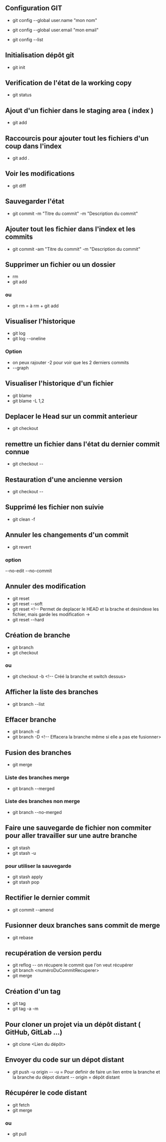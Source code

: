 ## Configuration GIT
- git config --global user.name "mon nom"
- git config --global user.email "mon email"

- git config --list

## Initialisation dépôt git
- git init

## Verification de l'état de la working copy
- git status 

## Ajout d'un fichier dans le staging area ( index )
- git add <NomDuFichier ou Nom Du Dossier>
## Raccourcis pour ajouter tout les fichiers d'un coup dans l'index
- git add .

## Voir les modifications
- git diff

## Sauvegarder l'état
- git commit -m "Titre du commit" -m "Description du commit"
## Ajouter tout les fichier dans l'index et les commits
- git commit -am "Titre du commit" -m "Description du commit"

## Supprimer un fichier ou un dossier
- rm <NomDuFichier>
- git add <NomDuFichier>
### ou
- git rm <NomDuFichier>  = à rm + git add

## Visualiser l'historique
- git log
- git log --oneline  <!--Voir l'historique sur une ligne  -->
### Option
- on peux rajouter -2 pour voir que les 2 derniers commits
- --graph <!-- Permet de voir un petit schema des branches -->

## Visualiser l'historique d'un fichier
- git blame  <!-- Inspecte le fichier pour voir qui a commit a qu'elle ligne -->
- git blame -L 1,2 <NomDuFichier> <!-- Inspecte entre les lignes 1 et 2  du fichier -->

## Deplacer le Head sur un commit anterieur
- git checkout <numeroDuCommit>

## remettre un fichier dans l'état du dernier commit connue 
- git checkout -- <NomDuFichier>

## Restauration d'une ancienne version
- git checkout <NumeroDeCommit> -- <NomDuFichier>

## Supprimé les fichier non suivie
- git clean -f

## Annuler les changements d'un commit
- git revert <NumeroDuCommit>
### option
--no-edit <!--permet de ne pas avoir a modifier le commit -->
--no-commit <!--Fait le revert sans rajouter de commit -->

## Annuler des modification
- git reset <!-- desindexé des fichiers -->
- git reset --soft <numeroDeCommit> <!-- Permet de déplacer la branche sur laquel pointe le HEAD sans rien faire d'autre -->
- git reset <numeroDeCommit> <!-- Permet de deplacer le HEAD et la brache et desindexe les fichier, mais garde les modification ->
- git reset --hard <numeroDeCommit> <!-- Permet de revenir a un etat antérieur -->

## Création de branche
- git branch <nomDeLaNouvelleBranche>
- git checkout <nomDeLaNouvelleBranche> <!-- switcher sur la nouvelle branche -->
### ou
- git checkout -b <nomDeLaNouvelleBranche> <!-- Créé la branche et switch dessus>

## Afficher la liste des branches
- git branch --list

## Effacer branche
- git branch -d <NomDeLaBranche> <!-- Effacera la branche seulement si elle a été fusionner -->
- git branch -D <NomDeLaBranche> <!-- Effacera la branche même si elle a pas ete fusionner>

## Fusion des branches
- git merge <NomBrancheprincipal> <NomDeBrancheAFusionner>
### Liste des branches merge
- git branch --merged
### Liste des branches non merge
- git branch --no-merged

## Faire une sauvegarde de fichier non commiter pour aller travailler sur une autre branche
- git stash
- git stash -u <!-- si on a des fichier non suivie -->
### pour utiliser la sauvegarde
- git stash apply <!-- apllique la sauvegarde et la garde en mémoire -->
- git stash pop <!-- applique les changement et la supprime -->

## Rectifier le dernier commit
- git commit --amend

## Fusionner deux branches sans commit de merge
- git rebase <NomDeBranche>

## recupération de version perdu
- git reflog
-- on récupere le commit que l'on veut récupérer
- git branch <NomDeBranche> <numéroDuCommitRecuperer>
- git merge <NomDeBranche>

## Création d'un tag
- git tag <nomDuTag> <!-- tag leger -->
- git tag -a <nomDuTag> -m <descriptionDuTag> <!-- Tag annoté -->

## Pour cloner un projet via un dépôt distant ( GitHub, GitLab ...)
- git clone <Lien du dépôt>

## Envoyer du code sur un dépot distant
- git push -u origin <nomDeBranch>
-- -u = Pour definir de faire un lien entre la branche et la branche du dépot distant
-- origin = dépôt distant

## Récupérer le code distant
- git fetch
- git merge 
### ou
- git pull






